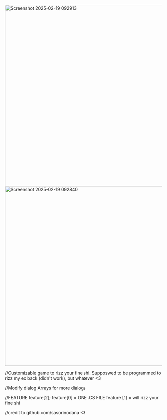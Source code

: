 <img width="580" alt="Screenshot 2025-02-19 092913" src="https://github.com/user-attachments/assets/eca8000d-afd8-407f-bcb4-0c85dce9d4ae" />
<img width="575" alt="Screenshot 2025-02-19 092840" src="https://github.com/user-attachments/assets/be1f4e15-5db4-412a-b4cb-e6f844cf125c" />


//Customizable game to rizz your fine shi. Supposwed to be programmed to rizz my ex back (didn't work), but whatever <3

//Modify dialog Arrays for more dialogs

//FEATURE feature[2];
feature[0] = ONE .CS FILE
feature [1] = will rizz your fine shi

//credit to github.com/sasorinodana <3
